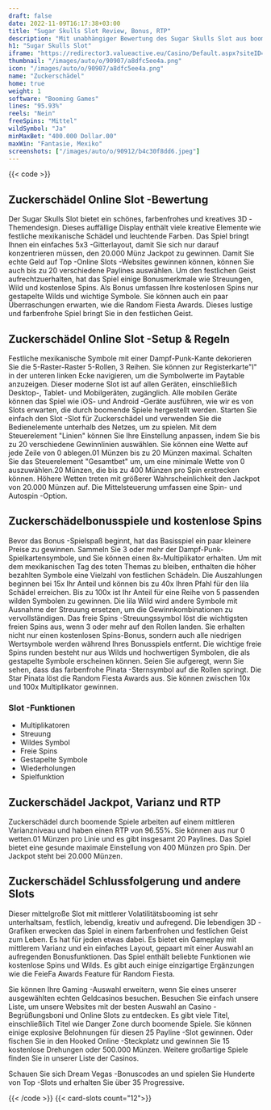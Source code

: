```yaml
---
draft: false
date: 2022-11-09T16:17:38+03:00
title: "Sugar Skulls Slot Review, Bonus, RTP"
description: "Mit unabhängiger Bewertung des Sugar Skulls Slot aus boomenden Spielen können Sie kostenlos oder echtes Geld spielen und hier einen Bonus erhalten!"
h1: "Sugar Skulls Slot"
iframe: "https://redirector3.valueactive.eu/Casino/Default.aspx?siteID=MIT&playmode=demo&serverid=1866&ul=en&applicationID=7217&currency=EUR&ModuleID=19681&ClientID=50300&ProductID=30&gameID=5b8f8fc5408b77001600015d"
thumbnail: "/images/auto/o/90907/a8dfc5ee4a.png"
icon: "/images/auto/o/90907/a8dfc5ee4a.png"
name: "Zuckerschädel"
home: true
weight: 1
software: "Booming Games"
lines: "95.93%"
reels: "Nein"
freeSpins: "Mittel"
wildSymbol: "Ja"
minMaxBet: "400.000 Dollar.00"
maxWin: "Fantasie, Mexiko"
screenshots: ["/images/auto/o/90912/b4c30f8dd6.jpeg"]
---
```


{{< code >}}<h2>Zuckerschädel Online Slot -Bewertung</h2><p>Der Sugar Skulls Slot bietet ein schönes, farbenfrohes und kreatives 3D -Themendesign. Dieses auffällige Display enthält viele kreative Elemente wie festliche mexikanische Schädel und leuchtende Farben. Das Spiel bringt Ihnen ein einfaches 5x3 -Gitterlayout, damit Sie sich nur darauf konzentrieren müssen, den 20.000 Münz Jackpot zu gewinnen. Damit Sie echte Geld auf Top -Online Slots -Websites gewinnen können, können Sie auch bis zu 20 verschiedene Paylines auswählen. Um den festlichen Geist aufrechtzuerhalten, hat das Spiel einige Bonusmerkmale wie Streuungen, Wild und kostenlose Spins. Als Bonus umfassen Ihre kostenlosen Spins nur gestapelte Wilds und wichtige Symbole. Sie können auch ein paar Überraschungen erwarten, wie die Random Fiesta Awards. Dieses lustige und farbenfrohe Spiel bringt Sie in den festlichen Geist.</p><h2>Zuckerschädel Online Slot -Setup & Regeln</h2><p>Festliche mexikanische Symbole mit einer Dampf-Punk-Kante dekorieren Sie die 5-Raster-Raster 5-Rollen, 3 Reihen. Sie können zur Registerkarte"I" in der unteren linken Ecke navigieren, um die Symbolwerte im Paytable anzuzeigen. Dieser moderne Slot ist auf allen Geräten, einschließlich Desktop-, Tablet- und Mobilgeräten, zugänglich. Alle mobilen Geräte können das Spiel wie iOS- und Android -Geräte ausführen, wie wir es von Slots erwarten, die durch boomende Spiele hergestellt werden. Starten Sie einfach den Slot -Slot für Zuckerschädel und verwenden Sie die Bedienelemente unterhalb des Netzes, um zu spielen. Mit dem Steuerelement "Linien" können Sie Ihre Einstellung anpassen, indem Sie bis zu 20 verschiedene Gewinnlinien auswählen. Sie können eine Wette auf jede Zeile von 0 ablegen.01 Münzen bis zu 20 Münzen maximal. Schalten Sie das Steuerelement "Gesamtbet" um, um eine minimale Wette von 0 auszuwählen.20 Münzen, die bis zu 400 Münzen pro Spin erstrecken können. Höhere Wetten treten mit größerer Wahrscheinlichkeit den Jackpot von 20.000 Münzen auf. Die Mittelsteuerung umfassen eine Spin- und Autospin -Option.</p><h2>Zuckerschädelbonusspiele und kostenlose Spins</h2><p>Bevor das Bonus -Spielspaß beginnt, hat das Basisspiel ein paar kleinere Preise zu gewinnen. Sammeln Sie 3 oder mehr der Dampf-Punk-Spielkartensymbole, und Sie können einen 8x-Multiplikator erhalten. Um mit dem mexikanischen Tag des toten Themas zu bleiben, enthalten die höher bezahlten Symbole eine Vielzahl von festlichen Schädeln. Die Auszahlungen beginnen bei 15x Ihr Anteil und können bis zu 40x Ihren Pfahl für den lila Schädel erreichen. Bis zu 100x ist Ihr Anteil für eine Reihe von 5 passenden wilden Symbolen zu gewinnen. Die lila Wild wird andere Symbole mit Ausnahme der Streuung ersetzen, um die Gewinnkombinationen zu vervollständigen. Das freie Spins -Streuungssymbol löst die wichtigsten freien Spins aus, wenn 3 oder mehr auf den Rollen landen. Sie erhalten nicht nur einen kostenlosen Spins-Bonus, sondern auch alle niedrigen Wertsymbole werden während Ihres Bonusspiels entfernt. Die wichtige freie Spins runden besteht nur aus Wilds und hochwertigen Symbolen, die als gestapelte Symbole erscheinen können. Seien Sie aufgeregt, wenn Sie sehen, dass das farbenfrohe Pinata -Sternsymbol auf die Rollen springt. Die Star Pinata löst die Random Fiesta Awards aus. Sie können zwischen 10x und 100x Multiplikator gewinnen.</p><h3>
Slot -Funktionen</h3><ul>
<li></span>
Multiplikatoren</li>
<li></span>
Streuung</li>
<li></span>
Wildes Symbol</li>
<li></span>
Freie Spins</li>
<li></span>
Gestapelte Symbole</li>
<li></span>
Wiederholungen</li>
<li></span>
Spielfunktion</li></ul><h2>Zuckerschädel Jackpot, Varianz und RTP</h2><p>Zuckerschädel durch boomende Spiele arbeiten auf einem mittleren Varianzniveau und haben einen RTP von 96.55%. Sie können aus nur 0 wetten.01 Münzen pro Linie und es gibt insgesamt 20 Paylines. Das Spiel bietet eine gesunde maximale Einstellung von 400 Münzen pro Spin. Der Jackpot steht bei 20.000 Münzen.</p><h2>Zuckerschädel Schlussfolgerung und andere Slots</h2><p>Dieser mittelgroße Slot mit mittlerer Volatilitätsbooming ist sehr unterhaltsam, festlich, lebendig, kreativ und aufregend. Die lebendigen 3D -Grafiken erwecken das Spiel in einem farbenfrohen und festlichen Geist zum Leben. Es hat für jeden etwas dabei. Es bietet ein Gameplay mit mittlerem Varianz und ein einfaches Layout, gepaart mit einer Auswahl an aufregenden Bonusfunktionen. Das Spiel enthält beliebte Funktionen wie kostenlose Spins und Wilds. Es gibt auch einige einzigartige Ergänzungen wie die FeieFa Awards Feature für Random Fiesta.</p><p>Sie können Ihre Gaming -Auswahl erweitern, wenn Sie eines unserer ausgewählten echten Geldcasinos besuchen. Besuchen Sie einfach unsere Liste, um unsere Websites mit der besten Auswahl an Casino -Begrüßungsboni und Online Slots zu entdecken. Es gibt viele Titel, einschließlich Titel wie Danger Zone durch boomende Spiele. Sie können einige explosive Belohnungen für diesen 25 Payline -Slot gewinnen. Oder fischen Sie in den Hooked Online -Steckplatz und gewinnen Sie 15 kostenlose Drehungen oder 500.000 Münzen. Weitere großartige Spiele finden Sie in unserer Liste der Casinos.</p><p>
Schauen Sie sich Dream Vegas -Bonuscodes an und spielen Sie Hunderte von Top -Slots und erhalten Sie über 35 Progressive.</p>{{< /code >}}
{{< card-slots count="12">}}